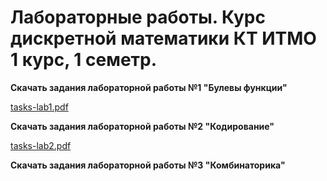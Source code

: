 # Лабораторные работы. Курс дискретной математики КТ ИТМО 1 курс, 1 семетр.

__Скачать задания лабораторной работы №1 "Булевы функции"__

  [tasks-lab1.pdf](https://github.com/tghsd/DM-first_term-labs-solutions-ITMO/files/7642844/tasks-lab1.pdf)

__Скачать задания лабораторной работы №2 "Кодирование"__

  [tasks-lab2.pdf](https://github.com/tghsd/DM-first_term-labs-solutions-ITMO/files/7642846/tasks-lab2.pdf)

__Скачать задания лабораторной работы №3 "Комбинаторика"__

